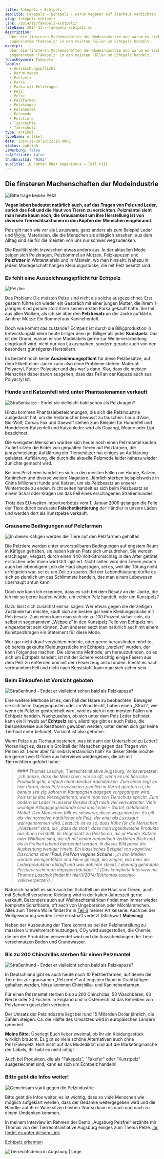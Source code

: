 ```yaml
---
title: Fakepelz = Echtpelz
seoTitle: Fakepelz = Echtpelz - warum Veganer auf Tierhaut verzichten
slug: fakepelz-echtpelz
link: /2014/11/fakepelz-echtpelz/
fileName: 2014-11---fakepelz-echtpelz.md
description:
  Über die finsteren Machenschaften der Modeindustrie und warum es sich bei
  sogenanntem "Fakepelz" in den meisten Fällen um Echtpelz handelt.
excerpt:
  Über die finsteren Machenschaften der Modeindustrie und warum es sich bei
  sogenanntem "Fakepelz" in den meisten Fällen um Echtpelz handelt.
focusKeyword: Fakepelz
labels:
  - Auszeichungspflicht
  - Darum vegan
  - Echtpelz
  - Parka
  - Parka mit Pelzkragen
  - Pelz
  - Pelze
  - Pelzfarmen
  - Pelzkragen
  - Pelzmantel
  - Pelzmode
  - Pelztiere
  - Tierrechte
  - Tierschutz
type: Artikel
typeName: Artikel
date: 2014-11-28T10:22:16.000Z
status: publish
isWerbung: false
isAffiliate: false
thumbnailId: "9303"
subTitle: 10 Fakten über Veganismus – Teil VIII
---
```


## Die finsteren Machenschaften der Modeindustrie

![Bitte trage keinen Pelz!](https://cardamonchai.files.wordpress.com/2014/11/15582329425_4ea402f130_z.jpg?w=300 " [](https://www.flickr.com/photos/99929697@N07/sets)  Bitte trage keinen Pelz!")

<strong> [](/2014/10/16/honig-das-ist-jetzt-aber-wirklich-ubertrieben-oder/)
</strong><strong>Vegan leben bedeutet natürlich auch, auf das Tragen von Pelz
und Leder, sprich das Fell und die Haut von Tieren zu verzichten. Pelzmäntel
sieht man heute kaum noch, die Grausamkeit um ihre Herstellung ist von diversen
Tierrechtsaktionen in den Köpfen der Menschen eingebrannt.</strong>

Pelz gilt nach wie vor als Luxusware, ganz anders als zum Beispiel Leder und
[Wolle](/2014/10/10/wolle-das-kann-doch-gar-nicht-so-schlimm-sein/),
Materialien, die die Menschen als alltäglich ansehen, aus dem Alltag sind sie
für die meisten von uns nur schwer wegzudenken.

Die Realität sieht inzwischen etwas anders aus. In der aktuellen Mode zeigen
sich Pelzkragen, Pelzbommel an Mützen, Pelzkapuzen und
<strong>Pelzfutter</strong> in Winterstiefeln und in Mänteln, wo man hinsieht.
Nahezu in jedem Modegeschäft hängen Kleidungsstücke, die mit Pelz besetzt sind.

### Es fehlt eine Auszeichnungspflicht für Echtpelz</strong>

![Pelztier](https://cardamonchai.files.wordpress.com/2014/11/9587809207_e7cd67eede_z.jpg?w=300 " [](https://www.flickr.com/photos/99929697@N07/sets)  Pelztier")

Das Problem: Die meisten Pelze sind nicht als solche ausgezeichnet. Erst gestern
führte ich wieder ein Gespräch mit einer jungen Mutter, die ihrem 1-jährigen
Kind gerade stolz ihren seinen ersten Parka gekauft hatte. Sie fiel aus allen
Wolken, als ich sie über den <strong>Pelzbesatz</strong> an der Jacke aufklärte.
An ihrer Mütze: Ein Bommel aus Kaninchenfell.

Doch wie kommt das zustande? Echtpelz ist durch die Billigproduktion in
Entwicklungsländern heute billiger denn je. Billiger als jeder
<strong>Kunstpelz</strong>. Das ist der Grund, warum er von Modelabels gerne zur
Weiterverarbeitung eingekauft wird, nicht nur von Luxusmarken, sondern gerade
auch von den besonders günstigeren Herstellern.

Es besteht noch keine <strong>Auszeichnungspflicht</strong> für diese
Pelzbesätze, auf dem Etikett einer Jacke kann also ohne Probleme stehen:
Material: Polyacryl, Futter: Polyester und das war's dann. Klar, dass die
meisten Menschen dabei davon ausgehen, dass das Fell an der Kapuze auch aus
Polyacryl ist.

### Hunde und Katzenfell wird unter Phantasienamen verkauft</strong>

![Straßenkatze - Endet sie vielleicht bald schon als Pelzkragen? ](https://cardamonchai.files.wordpress.com/2014/11/11511411436_36697d37d0_z.jpg?w=300 " [](https://www.flickr.com/photos/99929697@N07/sets)  Straßenkatze - Endet sie vielleicht bald schon als Pelzkragen?")

Hinzu kommen Phantasiebezeichnungen, die sich die Pelzindustrie ausgedacht hat,
um die Verbraucher bewusst zu täuschen. Loup d'Asie, Bio-Wolf, Corsac Fox und
Gaewolf stehen zum Beispiel für Hundefell und Hundeleder Katzenfell und
Katzenleder wird als Goyangi, Mopee oder Lipi bezeichnet.

Die wenigsten Menschen würden sich heute noch einen Pelzmantel kaufen. Zu tief
sitzen die Bilder von gequälten Tieren auf Pelzfarmen, die jahrzehntelange
Aufklärung der Tierschützer hat einiges an Aufklärung geleistet. Aufklärung, die
durch die aktuelle Pelzmode leider nahezu wieder zunichte gemacht wird.

Bei den Pelztieren handelt es sich in den meisten Fällen um Hunde, Katzen,
Kaninchen und diverse weitere Nagetiere. Jährlich sterben beispielsweise in
China Millionen Hunde und Katzen, um als Pelzbesatz an unserer Wintermode zu
enden. Nicht selten handelt es sich beim Pelzbesatz an einem Schal oder Kragen
um das Fell eines erschlagenen Straßenhundes.

Trotz des EU-weiten Importverbotes vom 1. Januar 2009 gelangen die Felle der
Tiere durch bewusste <strong>Falschetikettierung</strong> der Händler in unsere
Läden und werden dort als Kunstpelze verkauft.

### Grausame Bedingungen auf Pelzfarmen</strong>

![In diesen Käfigen werden die Tiere auf den Pelzfarmen gehalten](https://cardamonchai.files.wordpress.com/2014/11/tierrechtsdemo.jpg?w=199 " [](https://www.flickr.com/photos/99929697@N07/sets)  In diesen Käfigen werden die Tiere auf den Pelzfarmen gehalten")

Die Pelztiere werden unter unvorstellbaren Bedingungen auf engstem Raum in
Käfigen gehalten, sie haben keinen Platz sich umzudrehen. Sie werden erschlagen,
vergast, durch einen 440-Volt-Stromschlag in den After getötet, erstochen oder
ihnen wird Gift injiziert. Nicht selten wird den Tieren jedoch auch bei
lebendigem Leib die Haut abgezogen, sei es, weil die Tötung nicht erfolgreich
war, sei es um Zeit zu sparen. Bei der Lebendhäutung dürfte es sich so ziemlich
um das Schlimmste handeln, das man einem Lebewesen überhaupt antun kann.

Doch wie kann ich erkennen, dass es sich bei dem Besatz an der Jacke, die ich
mir so gerne kaufen würde, um echten Pelz handelt, oder um Kunstpelz?

Dazu lässt sich zunächst einmal sagen: Wer etwas gegen die derzeitigen Zustände
tun möchte, kauft sich am besten gar keine Kleidungsstücke mit Pelzbesatz. Zum
einen kann man sich nie zu 100 Prozent sicher sein, da selbst in sogenanntem
„Webpelz“ in den Kunstpelz Teile von Echtpelz mit eingearbeitet sein können. Zum
anderen setzt man natürlich auch mit einem Kunstpelzkragen ein Statement für
diese Mode.

Wer gar nicht drauf verzichten möchte, oder gerne herausfinden möchte, ob
bereits gekaufte Kleidungsstücke mit Echtpelz „verziert“ wurden, der kann
Folgendes machen: Die sicherste Methode, um herauszufinden, ob es sich um
Echtpelz handelt, ist mit der Schere vorsichtig einige Fasern aus dem Pelz zu
entfernen und mit dem Feuerzeug anzuzünden. Riecht es nach verbranntem Fell und
nicht nach Kunststoff, kann man sich sicher sein.

### Beim Einkaufen ist Vorsicht geboten </strong>

![Straßenhund - Endet er vielleicht schon bald als Pelzkapuze?](https://cardamonchai.files.wordpress.com/2014/11/9645840511_7953ee07d6_z.jpg?w=300 " [](https://www.flickr.com/photos/99929697@N07/sets)  Straßenhund - Endet er vielleicht schon bald als Pelzkapuze?")

Eine weitere Methode ist es, den Fall der Haare zu beobachten. Bewegen sie sich
beim Dagegenpusten oder im Wind leicht, haben einen „Strich“, wie wenn ein
Pelztier gestreichelt wird, wird es sich in den meisten Fällen um Echtpelz
handeln. Nachzusehen, ob sich unter dem Pelz Leder befindet, kann ein Hinweis
auf <strong>Echtpelz</strong> sein, allerdings gibt es auch Pelze, die
beispielsweise aus Restfasern gewoben werden, unter denen sich gar keine
Tierhaut mehr befindet. Vorsicht ist also geboten.

Wenn Pelze aus Tierhaut bestehen, was ist dann der Unterschied zu Leder? Woran
liegt es, dass ein Großteil der Menschen gegen das Tragen von Pelzen ist, Leder
aber für selbstverständlich hält? An dieser Stelle möchte ich gerne zwei O-Töne
aus Interviews wiedergeben, die ich mit Tierrechtlern geführt habe:

<blockquote>#### Thomas Laschyk, Tierrechtsinitiative Augsburg, Volksverpetzer:</strong><em>„Ich denke, dass die Menschen, wie so oft, wenn es um tierische Produkte geht, einfach nicht darüber nachdenken. Zum einen liegt es hier daran, dass Pelz inzwischen ziemlich in Verruf geraten ist, da bereits seit zig Jahren in Kampagnen dagegen vorgegangen wird. Pelz ist ja das Vorzeigethema, wenn man von Tierschutz spricht. Zum andern ist Leder in unserer Gesellschaft noch viel verwurzelter. Viele wichtige Alltagsgegenstände sind aus Leder – Gürtel, Geldbeutel, Möbel. Den Menschen fällt es schwerer, diese wegzudenken. Es gilt als viel normaler, natürlicher als Pelz, der eher als Luxusgut wahrgenommen wird. Letztlich ist es so, dass Kühe für die Menschen „Nutztiere“ sind, die „dazu da sind“, dass man irgendwelche Produkte aus ihnen herstellt. Im Gegensatz zu Pelztieren, die ja Hunde, Katzen oder Wildtiere sind, die oft mit einem romantisch verklären Blick und als in Freiheit lebend betrachtet werden. In dieses Bild passt die Ausbeutung weniger hinein. Ein klassisches Beispiel von kognitiver Dissonanz eben“</em><em><strong>Paul, FreiVon vegane Schuhe:</strong> „In den Medien werden weniger Bilder und Filme gezeigt, die zeigen, wie mies die Lederproduktion abläuft und was dahinter steckt. Lebendig gehäutete Pelztiere sieht man dagegen häufiger.“ ( [Das komplette Interview mit Thomas Laschyk findet Ihr hier](/2014/10/thomas-laschyk-volksverpetzer/) )
</em></blockquote>

Natürlich handelt es sich auch bei Schaffell um die Haut von Tieren, auch mit
Schaffell versehene Kleidung wird in der kalten Jahreszeit gerne verkauft.
Besonders auch auf Weihnachtsmärkten findet man immer wieder komplette
Schafhäute, oft auch von Ungeborenen oder Milchlämmchen. Alles zum Thema Wolle
findet Ihr in
[Teil 6](/2014/10/10/wolle-das-kann-doch-gar-nicht-so-schlimm-sein/) meiner
Artikelserie. Auch bei der Wollgewinnung werden Tiere ernsthaft verletzt
(Stichwort <strong>Mulesing</strong>)

Neben der Ausbeutung der Tiere kommt es bei der Pelzherstellung zu massiven
Umweltverschmutzungen, CO<sub>2</sub> wird ausgestoßen, die Chemie, die bei der
Produktion verwendet wird und die Ausscheidungen der Tiere verschmutzen Boden
und Grundwasser.

### Bis zu 200 Chinchillas sterben für einen Pelzmantel</strong>

![Straßenhund - Endet er vielleicht schon bald als Pelzkapuze?](https://cardamonchai.files.wordpress.com/2014/11/9590467002_a47050b74a_z.jpg?w=300 " [](https://www.flickr.com/photos/99929697@N07/sets)  Vielleicht schon bald ein Pelzbesatz?")

In Deutschland gibt es auch heute noch 10 Pelztierfarmen, auf denen die Tiere
bis zur grausamen „Pelzernte“ auf engstem Raum in Drahtkäfigen gehalten werden,
hinzu kommen Chinchilla- und Kaninchenfarmen.

Für einen Pelzmantel sterben bis zu 200 Chinchillas, 50 Waschbären, 60 Nerze
oder 20 Füchse. In England und in Österreich ist das Betreiben von Pelzfarmen
gesetzlich verboten.

Der Umsatz der Pelzindustrie liegt bei rund 15 Millarden Dollar jährlich, die
Zahlen steigen. Ca. die Hälfte des Umsatzes wird in europäischen Ländern
generiert.

<strong>Meine Bitte:</strong> Überlegt Euch lieber zweimal, ob Ihr ein
Kleidungsstück wirklich braucht. Es gibt so viele schöne Alternativen auch ohne
Pelz/Fakepelz. Hört nicht auf das Modediktat und auf die Marketingmasche der
Labels, Ihr habt es nicht nötig!

Auch bei Produkten, die als "Fakepelz", "Fakefur" oder "Kunstpelz" ausgezeichnet
sind, kann es sich um Echtpelz handeln!

### Bitte gebt die Infos weiter!</strong>

![Gemeinsam stark gegen die Pelzindustrie](https://cardamonchai.files.wordpress.com/2014/11/augsburg-pelzfrei_-30.jpg?w=300 " [](https://www.flickr.com/photos/99929697@N07/sets)  Gemeinsam stark gegen die Pelzindustrie")

Bitte gebt die Infos weiter, es ist wichtig, dass so viele Menschen wie möglich
aufgeklärt werden, dass der Gedanke weitergegeben wird und die Händler auf ihrer
Ware sitzen bleiben. Nur so kann es nach und nach zu einem Umdenken kommen.

In meinem Interview im Rahmen der Demo „Augsburg Pelzfrei“ erzählte mir Thomas
von der Tierrechtsinitiative Augsburg einiges zum Thema Pelze.
[Ihr findet es unter diesem Link](/2014/10/thomas-laschyk-volksverpetzer/).

[Echtpelz erkennen](/2014/12/versteckte-tierische-inhaltsstoffe-in-lebensmitteln/)

![Tierrechtsdemo in Augsburg | large](https://cardamonchai.files.wordpress.com/2014/11/tierrechtsdemo-391.jpg?w=646 " [](https://www.flickr.com/photos/99929697@N07/sets)  Tierrechtsdemo in Augsburg")
